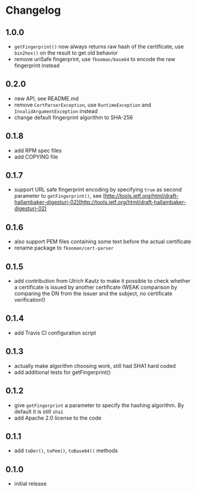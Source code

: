 # Changelog

## 1.0.0
- `getFingerprint()` now always returns raw hash of the certificate, use 
  `bin2hex()` on the result to get old behavior
- remove uriSafe fingerprint, use `fkooman/base64` to encode the raw 
  fingerprint instead

## 0.2.0
- new API, see README.md
- remove `CertParserException`, use `RuntimeException` and 
  `InvalidArgumentException` instead
- change default fingerprint algorithm to SHA-256

## 0.1.8
- add RPM spec files
- add COPYING file

## 0.1.7
- support URL safe fingerprint encoding by specifying `true` as second
  parameter to `getFingerprint()`, see
  [http://tools.ietf.org/html/draft-hallambaker-digesturi-02](http://tools.ietf.org/html/draft-hallambaker-digesturi-02)

## 0.1.6
- also support PEM files containing some text before the actual certificate
- rename package to `fkooman/cert-parser`

## 0.1.5
- add contribution from Ulrich Kautz to make it possible to check whether a 
  certificate is issued by another certificate (WEAK comparison by comparing
  the DN from the issuer and the subject, no certificate verification!)
 
## 0.1.4
- add Travis CI configuration script

## 0.1.3
- actually make algorithm choosing work, still had SHA1 hard coded
- add additional tests for getFingerprint()

## 0.1.2
- give `getFingerprint` a parameter to specify the hashing algorithm. By default
  it is still `sha1`
- add Apache 2.0 license to the code

## 0.1.1
- add `toDer()`, `toPem()`, `toBase64()` methods

## 0.1.0
- initial release

